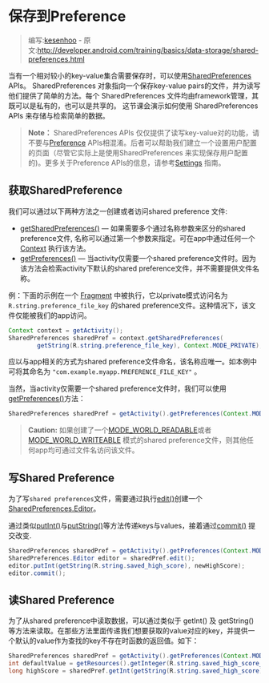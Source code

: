 # 保存到Preference

> 编写:[kesenhoo](https://github.com/kesenhoo) - 原文:<http://developer.android.com/training/basics/data-storage/shared-preferences.html>

当有一个相对较小的key-value集合需要保存时，可以使用[SharedPreferences](http://developer.android.com/reference/android/content/SharedPreferences.html) APIs。 SharedPreferences 对象指向一个保存key-value pairs的文件，并为读写他们提供了简单的方法。每个 SharedPreferences 文件均由framework管理，其既可以是私有的，也可以是共享的。
这节课会演示如何使用 SharedPreferences APIs 来存储与检索简单的数据。

> **Note：** SharedPreferences APIs 仅仅提供了读写key-value对的功能，请不要与[Preference](http://developer.android.com/reference/android/preference/Preference.html) APIs相混淆。后者可以帮助我们建立一个设置用户配置的页面（尽管它实际上是使用SharedPreferences 来实现保存用户配置的)。更多关于Preference APIs的信息，请参考[Settings](http://developer.android.com/guide/topics/ui/settings.html) 指南。

## 获取SharedPreference

我们可以通过以下两种方法之一创建或者访问shared preference 文件:

* <a href="http://developer.android.com/reference/android/content/Context.html#getSharedPreferences(java.lang.String, int)">getSharedPreferences()</a> — 如果需要多个通过名称参数来区分的shared preference文件, 名称可以通过第一个参数来指定。可在app中通过任何一个[Context](http://developer.android.com/reference/android/content/Context.html) 执行该方法。
* <a href="http://developer.android.com/reference/android/app/Activity.html#getPreferences(int)">getPreferences()</a> — 当activity仅需要一个shared preference文件时。因为该方法会检索activity下默认的shared preference文件，并不需要提供文件名称。

例：下面的示例在一个 [Fragment](http://developer.android.com/reference/android/app/Fragment.html) 中被执行，它以private模式访问名为 `R.string.preference_file_key` 的shared preference文件。这种情况下，该文件仅能被我们的app访问。

```java
Context context = getActivity();
SharedPreferences sharedPref = context.getSharedPreferences(
        getString(R.string.preference_file_key), Context.MODE_PRIVATE);
```

应以与app相关的方式为shared preference文件命名，该名称应唯一。如本例中可将其命名为 `"com.example.myapp.PREFERENCE_FILE_KEY"` 。

当然，当activity仅需要一个shared preference文件时，我们可以使用<a href="http://developer.android.com/reference/android/app/Activity.html#getPreferences(int)">getPreferences()</a>方法：

```java
SharedPreferences sharedPref = getActivity().getPreferences(Context.MODE_PRIVATE);
```

> **Caution:** 如果创建了一个[MODE_WORLD_READABLE](http://developer.android.com/reference/android/content/Context.html#MODE_WORLD_READABLE)或者[MODE_WORLD_WRITEABLE](http://developer.android.com/reference/android/content/Context.html#MODE_WORLD_WRITEABLE) 模式的shared preference文件，则其他任何app均可通过文件名访问该文件。

## 写Shared Preference

为了写`shared preferences`文件，需要通过执行<a href="http://developer.android.com/reference/android/content/SharedPreferences.html#edit()">edit()</a>创建一个 [SharedPreferences.Editor](http://developer.android.com/reference/android/content/SharedPreferences.Editor.html)。

通过类似<a href="http://developer.android.com/reference/android/content/SharedPreferences.Editor.html#putInt(java.lang.String, int)">putInt()</a>与<a href="http://developer.android.com/reference/android/content/SharedPreferences.Editor.html#putString(java.lang.String, java.lang.String)">putString()</a>等方法传递keys与values，接着通过<a href="http://developer.android.com/reference/android/content/SharedPreferences.Editor.html#commit()">commit()</a> 提交改变. 

```java
SharedPreferences sharedPref = getActivity().getPreferences(Context.MODE_PRIVATE);
SharedPreferences.Editor editor = sharedPref.edit();
editor.putInt(getString(R.string.saved_high_score), newHighScore);
editor.commit();
```

## 读Shared Preference

为了从shared preference中读取数据，可以通过类似于 getInt() 及 getString()等方法来读取。在那些方法里面传递我们想要获取的value对应的key，并提供一个默认的value作为查找的key不存在时函数的返回值。如下：

```java
SharedPreferences sharedPref = getActivity().getPreferences(Context.MODE_PRIVATE);
int defaultValue = getResources().getInteger(R.string.saved_high_score_default);
long highScore = sharedPref.getInt(getString(R.string.saved_high_score), default);
```
